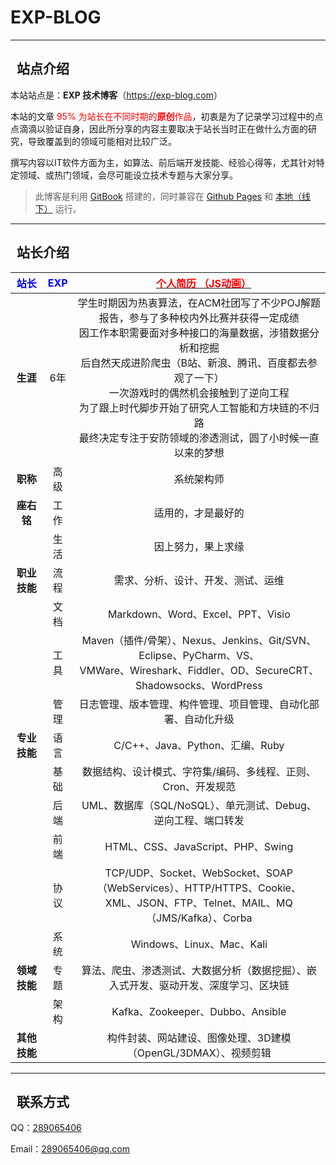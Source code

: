 # EXP-BLOG

------

<h2><i style="text-indent: 0; display: inline-block; margin-right: 10px;" class="fa fa-spinner fa-spin"></i>站点介绍</h2>


本站站点是：**EXP 技术博客**（<a href="https://exp-blog.com" title="EXP 技术博客" data-toggle="tooltip" target="_blank">https://exp-blog.com</a>）

本站的文章 <font color="red">95% 为站长在不同时期的**原创**作品</font>，初衷是为了记录学习过程中的点点滴滴以验证自身，因此所分享的内容主要取决于站长当时正在做什么方面的研究，导致覆盖到的领域可能相对比较广泛。

撰写内容以IT软件方面为主，如算法、前后端开发技能、经验心得等，尤其针对特定领域、或热门领域，会尽可能设立技术专题与大家分享。


> 此博客是利用 [GitBook](https://docs.gitbook.com/) 搭建的，同时兼容在 [Github Pages](https://exp-blog.com) 和 [本地（线下）](http://127.0.0.1:4000/) 运行。

------------

<h2><i style="text-indent: 0; display: inline-block; margin-right: 10px;" class="fa fa-user"></i>站长介绍</h2>

| <font color="blue">站长</font> | <font color="blue">EXP</font>  | <i style="text-indent: 0; display: inline-block; margin-right: 10px;" class="fa fa-vcard-o"></i> <a href="https://lyy289065406.github.io/site-package/tool/amazing-resume/index.html" target="blank"><font color="red"> 个人简历 （JS动画）</font></a> |
|:---:|:---:|:----:|
| **生涯** | 6年  | 学生时期因为热衷算法，在ACM社团写了不少POJ解题报告，参与了多种校内外比赛并获得一定成绩<br/>因工作本职需要面对多种接口的海量数据，涉猎数据分析和挖掘<br/>后自然天成进阶爬虫（B站、新浪、腾讯、百度都去参观了一下）<br/>一次游戏时的偶然机会接触到了逆向工程<br/>为了跟上时代脚步开始了研究人工智能和方块链的不归路<br/>最终决定专注于安防领域的渗透测试，圆了小时候一直以来的梦想 |
| **职称** | 高级 | 系统架构师 |
| **座右铭** | 工作 | 适用的，才是最好的 |
| &nbsp; | 生活 | 因上努力，果上求缘 |
| **职业技能** | 流程 | 需求、分析、设计、开发、测试、运维 |
| &nbsp; | 文档 | Markdown、Word、Excel、PPT、Visio |
| &nbsp; | 工具 | Maven（插件/骨架）、Nexus、Jenkins、Git/SVN、Eclipse、PyCharm、VS、<br/>VMWare、Wireshark、Fiddler、OD、SecureCRT、Shadowsocks、WordPress |
| &nbsp; | 管理 | 日志管理、版本管理、构件管理、项目管理、自动化部署、自动化升级 |
| **专业技能** | 语言 | C/C++、Java、Python、汇编、Ruby |
|  &nbsp; | 基础 |  数据结构、设计模式、字符集/编码、多线程、正则、Cron、开发规范 |
|  &nbsp; | 后端 |  UML、数据库（SQL/NoSQL）、单元测试、Debug、逆向工程、端口转发 |
|  &nbsp; | 前端 |  HTML、CSS、JavaScript、PHP、Swing |
|  &nbsp; | 协议 |  TCP/UDP、Socket、WebSocket、SOAP（WebServices）、HTTP/HTTPS、Cookie、<br/>XML、JSON、FTP、Telnet、MAIL、MQ（JMS/Kafka）、Corba |
|  &nbsp; | 系统 |  Windows、Linux、Mac、Kali |
| **领域技能** | 专题 | 算法、爬虫、渗透测试、大数据分析（数据挖掘）、嵌入式开发、驱动开发、深度学习、区块链 |
|  &nbsp; | 架构 |  Kafka、Zookeeper、Dubbo、Ansible |
| **其他技能** | &nbsp; | 构件封装、网站建设、图像处理、3D建模（OpenGL/3DMAX）、视频剪辑 |

------------

<h2><i style="text-indent: 0; display: inline-block; margin-right: 10px;" class="fa fa-phone-square"></i>联系方式</h2>

QQ：<a href="http://wpa.qq.com/msgrd?v=3&uin=289065406&site=qq&menu=yes">289065406</a>

Email：<a href="mailto:289065406@qq.com?subject=[EXP-BLOG]%20Your%20Question%20（请写下您的疑问）&body=What%20can%20I%20help%20you?%20（需要我提供什么帮助吗？）">289065406@qq.com</a>
